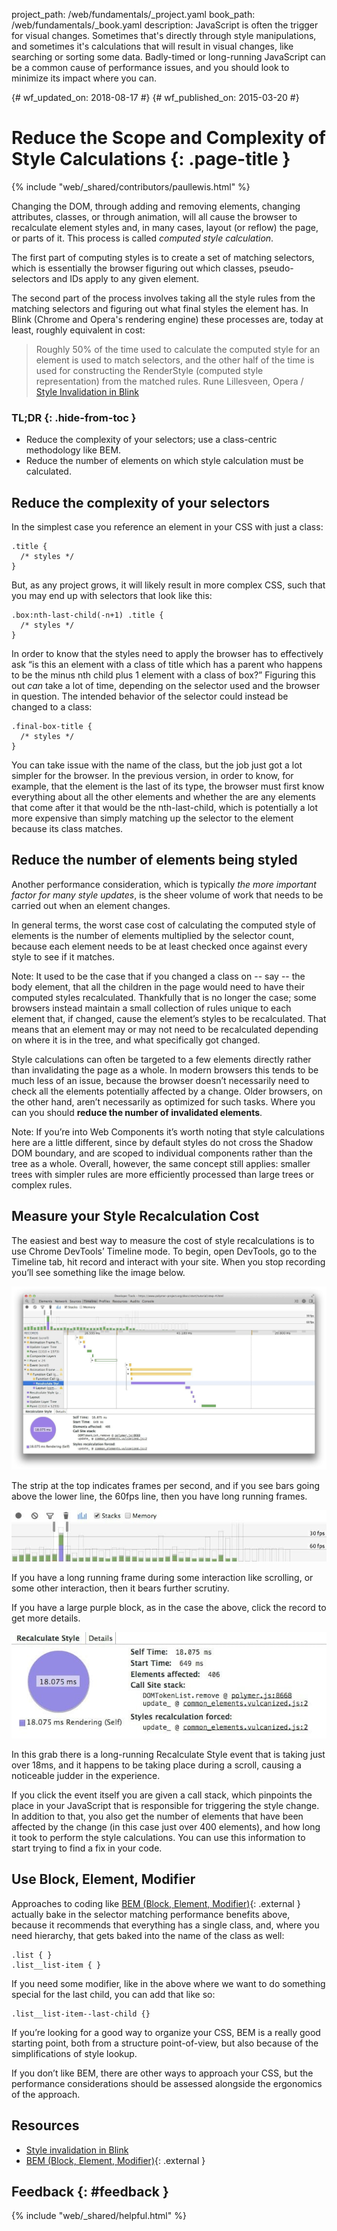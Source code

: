 project_path: /web/fundamentals/_project.yaml
book_path: /web/fundamentals/_book.yaml
description: JavaScript is often the trigger for visual changes. Sometimes that's directly through style manipulations, and sometimes it's calculations that will result in visual changes, like searching or sorting some data. Badly-timed or long-running JavaScript can be a common cause of performance issues, and you should look to minimize its impact where you can.

{# wf_updated_on: 2018-08-17 #}
{# wf_published_on: 2015-03-20 #}

# Reduce the Scope and Complexity of Style Calculations {: .page-title }

{% include "web/_shared/contributors/paullewis.html" %}

Changing the DOM, through adding and removing elements, changing attributes, 
classes, or through animation, will all cause the browser to recalculate 
element styles and, in many cases, layout (or reflow) the page, or parts of 
it. This process is called <em>computed style calculation</em>.

The first part of computing styles is to create a set of matching selectors, which is essentially the browser figuring out which classes, pseudo-selectors and IDs apply to any given element.

The second part of the process involves taking all the style rules from the matching selectors and figuring out what final styles the element has. In Blink (Chrome and Opera's rendering engine) these processes are, today at least, roughly equivalent in cost:

> Roughly 50% of the time used to calculate the computed style for an element is used to match selectors, and the other half of the time is used for constructing the RenderStyle (computed style representation) from the matched rules.
> Rune Lillesveen, Opera / [Style Invalidation in Blink](https://docs.google.com/document/d/1vEW86DaeVs4uQzNFI5R-_xS9TcS1Cs_EUsHRSgCHGu8/view)

### TL;DR {: .hide-from-toc }

* Reduce the complexity of your selectors; use a class-centric methodology like BEM.
* Reduce the number of elements on which style calculation must be calculated.

## Reduce the complexity of your selectors

In the simplest case you reference an element in your CSS with just a class:


    .title {
      /* styles */
    }


But, as any project grows, it will likely result in more complex CSS, such that you may end up with selectors that look like this:


    .box:nth-last-child(-n+1) .title {
      /* styles */
    }


In order to know that the styles need to apply the browser has to effectively ask “is this an element with a class of title which has a parent who happens to be the minus nth child plus 1 element with a class of box?” Figuring this out _can_ take a lot of time, depending on the selector used and the browser in question. The intended behavior of the selector could instead be changed to a class:


    .final-box-title {
      /* styles */
    }


You can take issue with the name of the class, but the job just got a lot simpler for the browser. In the previous version, in order to know, for example, that the element is the last of its type, the browser must first know everything about all the other elements and whether the are any elements that come after it that would be the nth-last-child, which is potentially a lot more expensive than simply matching up the selector to the element because its class matches.

## Reduce the number of elements being styled
Another performance consideration, which is typically _the more important factor for many style updates_, is the sheer volume of work that needs to be carried out when an element changes.

In general terms, the worst case cost of calculating the computed style of elements is the number of elements multiplied by the selector count, because each element needs to be at least checked once against every style to see if it matches.

Note: It used to be the case that if you changed a class on -- say -- the body element, that all the children in the page would need to have their computed styles recalculated. Thankfully that is no longer the case; some browsers instead maintain a small collection of rules unique to each element that, if changed, cause the element’s styles to be recalculated. That means that an element may or may not need to be recalculated depending on where it is in the tree, and what specifically got changed.

Style calculations can often be targeted to a few elements directly rather than invalidating the page as a whole. In modern browsers this tends to be much less of an issue, because the browser doesn’t necessarily need to check all the elements potentially affected by a change. Older browsers, on the other hand, aren’t necessarily as optimized for such tasks. Where you can you should **reduce the number of invalidated elements**.

Note: If you’re into Web Components it’s worth noting that style calculations here are a little different, since by default styles do not cross the Shadow DOM boundary, and are scoped to individual components rather than the tree as a whole. Overall, however, the same concept still applies: smaller trees with simpler rules are more efficiently processed than large trees or complex rules.

## Measure your Style Recalculation Cost

The easiest and best way to measure the cost of style recalculations is to use Chrome DevTools’ Timeline mode. To begin, open DevTools, go to the Timeline tab, hit record and interact with your site. When you stop recording you’ll see something like the image below.

<img src="images/reduce-the-scope-and-complexity-of-style-calculations/long-running-style.jpg"  alt="DevTools showing long-running style calculations.">

The strip at the top indicates frames per second, and if you see bars going above the lower line, the 60fps line, then you have long running frames.

<img src="images/reduce-the-scope-and-complexity-of-style-calculations/frame-selection.jpg"  alt="Zooming in on a trouble area in Chrome DevTools.">

If you have a long running frame during some interaction like scrolling, or some other interaction, then it bears further scrutiny.

If you have a large purple block, as in the case the above, click the record to get more details.

<img src="images/reduce-the-scope-and-complexity-of-style-calculations/style-details.jpg"  alt="Getting the details of long-running style calculations.">

In this grab there is a long-running Recalculate Style event that is taking just over 18ms, and it happens to be taking place during a scroll, causing a noticeable judder in the experience.

If you click the event itself you are given a call stack, which pinpoints the place in your JavaScript that is responsible for triggering the style change. In addition to that, you also get the number of elements that have been affected by the change (in this case just over 400 elements), and how long it took to perform the style calculations. You can use this information to start trying to find a fix in your code.

## Use Block, Element, Modifier

Approaches to coding like [BEM (Block, Element, Modifier)](https://bem.info/){: .external } actually bake in the selector matching performance benefits above, because it recommends that everything has a single class, and, where you need hierarchy, that gets baked into the name of the class as well:


    .list { }
    .list__list-item { }


If you need some modifier, like in the above where we want to do something special for the last child, you can add that like so:


    .list__list-item--last-child {}


If you’re looking for a good way to organize your CSS, BEM is a really good starting point, both from a structure point-of-view, but also because of the simplifications of style lookup.

If you don’t like BEM, there are other ways to approach your CSS, but the performance considerations should be assessed alongside the ergonomics of the approach.

## Resources

* [Style invalidation in Blink](https://docs.google.com/document/d/1vEW86DaeVs4uQzNFI5R-_xS9TcS1Cs_EUsHRSgCHGu8/edit)
* [BEM (Block, Element, Modifier)](https://bem.info/){: .external }

## Feedback {: #feedback }

{% include "web/_shared/helpful.html" %}
